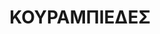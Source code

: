 ---
title: "ΚΟΥΡΑΜΠΙΕΔΕΣ"
subtitle:
ingredients:
  - title:
    theingredients:
      - ingredient: "500γρ. βούτυρο (50% 82άρι και 50% φυτίνη[^14] )"
      - ingredient: "150γρ. ζάχαρη"
      - ingredient: "40γρ. κρόκους"
      - ingredient: "40γρ. κονιάκ"
      - ingredient: "1 πρέζα βανίλια"
      - ingredient: "200γρ. αμύγδαλο"
      - ingredient: "20γρ. μπέϊκιν"
      - ingredient: "800γρ. αλεύρι 70άρι"
      - ingredient: "1 πρέζα κανέλα"
preparation:
  - title:
    method: "Βάζουμε βούτυρο με μπαχαρικά, χτυπάμε για 15&#8242; στο μίξερ με φτερό. Έπειτα προσθέτω κρόκους και κονιάκ, αμύγδαλο[^15]. Τέλος βάζουμε τα στέρεα (μπέϊκιν, αλεύρι) και ψήνουμε στους 160 &#176;&#67; για περίπου 1 ώρα."
footnotes:
  - footnote: "[^14]: Η φυτίνη βοηθά στην τραγανότητα."
  - footnote: "[^15]: Το αμύγδαλο θα μπορούσαμε να το βάλουμε και στην αρχή, αν ήταν όμως καρύδια θα έπρεπε να μπουν υποχρεωτικά στο τέλος διότι λόγο του χτυπήματος θα ελευθερώσουν έλαια τα οποία θα πικρίσουν την παρασκευή μας κατά το ψήσιμο."
---